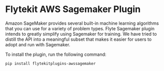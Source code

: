 # Flytekit AWS Sagemaker Plugin

Amazon SageMaker provides several built-in machine learning algorithms that you can use for a variety of problem types. Flyte Sagemaker plugin intends to greatly simplify using Sagemaker for training. We have tried to distill the API into a meaningful subset that makes it easier for users to adopt and run with Sagemaker.

To install the plugin, run the following command:

```bash
pip install flytekitplugins-awssagemaker
```
